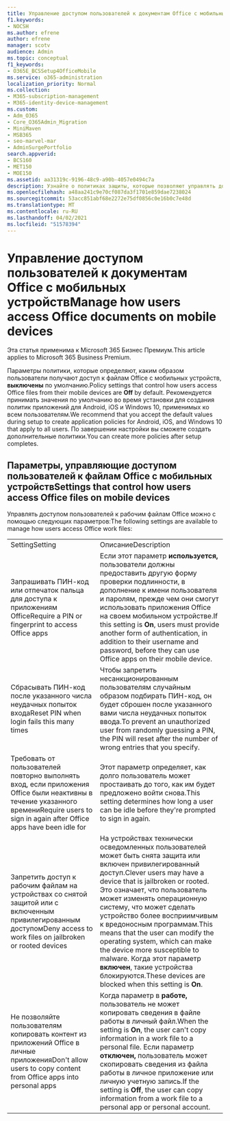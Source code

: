 ```yaml
---
title: Управление доступом пользователей к документам Office с мобильных устройств
f1.keywords:
- NOCSH
ms.author: efrene
author: efrene
manager: scotv
audience: Admin
ms.topic: conceptual
f1_keywords:
- O365E_BCSSetup4OfficeMobile
ms.service: o365-administration
localization_priority: Normal
ms.collection:
- M365-subscription-management
- M365-identity-device-management
ms.custom:
- Adm_O365
- Core_O365Admin_Migration
- MiniMaven
- MSB365
- seo-marvel-mar
- AdminSurgePortfolio
search.appverid:
- BCS160
- MET150
- MOE150
ms.assetid: aa31319c-9196-48c9-a90b-4057e0494c7a
description: Узнайте о политиках защиты, которые позволяют управлять доступом пользователей к приложениям Office и файлам работы с мобильных устройств.
ms.openlocfilehash: a48aa241c9e70cf087da3f1701e859dae7238024
ms.sourcegitcommit: 53acc851abf68e2272e75df0856c0e16b0c7e48d
ms.translationtype: MT
ms.contentlocale: ru-RU
ms.lasthandoff: 04/02/2021
ms.locfileid: "51578394"
---
```

# <a name="manage-how-users-access-office-documents-on-mobile-devices"></a><span data-ttu-id="9c4d5-103">Управление доступом пользователей к документам Office с мобильных устройств</span><span class="sxs-lookup"><span data-stu-id="9c4d5-103">Manage how users access Office documents on mobile devices</span></span>

<span data-ttu-id="9c4d5-104">Эта статья применима к Microsoft 365 Бизнес Премиум.</span><span class="sxs-lookup"><span data-stu-id="9c4d5-104">This article applies to Microsoft 365 Business Premium.</span></span>

<span data-ttu-id="9c4d5-105">Параметры политики, которые определяют, каким образом пользователи получают доступ к файлам Office с мобильных устройств, **выключены** по умолчанию.</span><span class="sxs-lookup"><span data-stu-id="9c4d5-105">Policy settings that control how users access Office files from their mobile devices are **Off** by default.</span></span> <span data-ttu-id="9c4d5-106">Рекомендуется принимать значения по умолчанию во время установки для создания политик приложений для Android, iOS и Windows 10, применимых ко всем пользователям.</span><span class="sxs-lookup"><span data-stu-id="9c4d5-106">We recommend that you accept the default values during setup to create application policies for Android, iOS, and Windows 10 that apply to all users.</span></span> <span data-ttu-id="9c4d5-107">По завершении настройки вы сможете создать дополнительные политики.</span><span class="sxs-lookup"><span data-stu-id="9c4d5-107">You can create more policies after setup completes.</span></span> 
  
## <a name="settings-that-control-how-users-access-office-files-on-mobile-devices"></a><span data-ttu-id="9c4d5-108">Параметры, управляющие доступом пользователей к файлам Office с мобильных устройств</span><span class="sxs-lookup"><span data-stu-id="9c4d5-108">Settings that control how users access Office files on mobile devices</span></span>

<span data-ttu-id="9c4d5-109">Управлять доступом пользователей к рабочим файлам Office можно с помощью следующих параметров:</span><span class="sxs-lookup"><span data-stu-id="9c4d5-109">The following settings are available to manage how users access Office work files:</span></span>
  
|||
|:-----|:-----|
|<span data-ttu-id="9c4d5-110">Setting</span><span class="sxs-lookup"><span data-stu-id="9c4d5-110">Setting</span></span>  <br/> |<span data-ttu-id="9c4d5-111">Описание</span><span class="sxs-lookup"><span data-stu-id="9c4d5-111">Description</span></span>  <br/> |
|<span data-ttu-id="9c4d5-112">Запрашивать ПИН-код или отпечаток пальца для доступа к приложениям Office</span><span class="sxs-lookup"><span data-stu-id="9c4d5-112">Require a PIN or fingerprint to access Office apps</span></span>  <br/> |<span data-ttu-id="9c4d5-113">Если этот параметр **используется,** пользователи должны предоставить другую форму проверки подлинности, в дополнение к имени пользователя и паролям, прежде чем они смогут использовать приложения Office на своем мобильном устройстве.</span><span class="sxs-lookup"><span data-stu-id="9c4d5-113">If this setting is **On**, users must provide another form of authentication, in addition to their username and password, before they can use Office apps on their mobile device.</span></span>  <br/> |
|<span data-ttu-id="9c4d5-114">Сбрасывать ПИН-код после указанного числа неудачных попыток входа</span><span class="sxs-lookup"><span data-stu-id="9c4d5-114">Reset PIN when login fails this many times</span></span>  <br/> |<span data-ttu-id="9c4d5-115">Чтобы запретить несанкционированным пользователям случайным образом подбирать ПИН-код, он будет сброшен после указанного вами числа неудачных попыток ввода.</span><span class="sxs-lookup"><span data-stu-id="9c4d5-115">To prevent an unauthorized user from randomly guessing a PIN, the PIN will reset after the number of wrong entries that you specify.</span></span>  <br/> |
|<span data-ttu-id="9c4d5-116">Требовать от пользователей повторно выполнять вход, если приложения Office были неактивны в течение указанного времени</span><span class="sxs-lookup"><span data-stu-id="9c4d5-116">Require users to sign in again after Office apps have been idle for</span></span>  <br/> |<span data-ttu-id="9c4d5-117">Этот параметр определяет, как долго пользователь может простаивать до того, как им будет предложено войти снова.</span><span class="sxs-lookup"><span data-stu-id="9c4d5-117">This setting determines how long a user can be idle before they're prompted to sign in again.</span></span>  <br/> |
|<span data-ttu-id="9c4d5-118">Запретить доступ к рабочим файлам на устройствах со снятой защитой или с включенным привилегированным доступом</span><span class="sxs-lookup"><span data-stu-id="9c4d5-118">Deny access to work files on jailbroken or rooted devices</span></span>  <br/> |<span data-ttu-id="9c4d5-119">На устройствах технически осведомленных пользователей может быть снята защита или включен привилегированный доступ.</span><span class="sxs-lookup"><span data-stu-id="9c4d5-119">Clever users may have a device that is jailbroken or rooted.</span></span> <span data-ttu-id="9c4d5-120">Это означает, что пользователь может изменять операционную систему, что может сделать устройство более восприимчивым к вредоносным программам.</span><span class="sxs-lookup"><span data-stu-id="9c4d5-120">This means that the user can modify the operating system, which can make the device more susceptible to malware.</span></span> <span data-ttu-id="9c4d5-121">Когда этот параметр **включен**, такие устройства блокируются.</span><span class="sxs-lookup"><span data-stu-id="9c4d5-121">These devices are blocked when this setting is **On**.</span></span>  <br/> |
|<span data-ttu-id="9c4d5-122">Не позволяйте пользователям копировать контент из приложений Office в личные приложения</span><span class="sxs-lookup"><span data-stu-id="9c4d5-122">Don't allow users to copy content from Office apps into personal apps</span></span>  <br/> |<span data-ttu-id="9c4d5-123">Когда параметр в **работе,** пользователь не может копировать сведения в файле работы в личный файл.</span><span class="sxs-lookup"><span data-stu-id="9c4d5-123">When the setting is **On**, the user can't copy information in a work file to a personal file.</span></span> <span data-ttu-id="9c4d5-124">Если параметр **отключен,** пользователь может скопировать сведения из файла работы в личное приложение или личную учетную запись.</span><span class="sxs-lookup"><span data-stu-id="9c4d5-124">If the setting is **Off**, the user can copy information from a work file to a personal app or personal account.</span></span>  <br/> |
   

